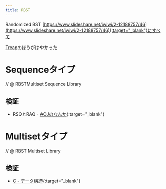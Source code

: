 ```yaml
---
title: RBST
---
```


Randomized BST
[https://www.slideshare.net/iwiwi/2-12188757/46](https://www.slideshare.net/iwiwi/2-12188757/46){:target="_blank"}にすべて

[Treap](data-structure/BBST/Treap)のほうがはやかった

# Sequenceタイプ

// @ RBSTMultiset Sequence Library

## 検証

* RSQとRAQ - [AOJのなんか](https://onlinejudge.u-aizu.ac.jp/status/users/luma/submissions/1/DSL_2_G/judge/3087089/C++14){:target="_blank"}

# Multisetタイプ

// @ RBST Multiset Library

## 検証

* [C - データ構造](https://beta.atcoder.jp/contests/arc033/submissions/2978736){:target="_blank"}
